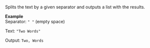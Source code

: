
[comment]: # (TextCanvasModule)
Splits the text by a given separator and outputs a list with the results.

**Example**  
Separator: `" "` (empty space)

Text: `"Two Words"`

Output: `Two, Words`
